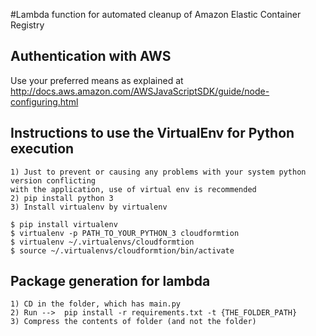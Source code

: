 #Lambda function for automated cleanup of Amazon Elastic Container Registry

## Authentication with AWS
Use your preferred means as explained at http://docs.aws.amazon.com/AWSJavaScriptSDK/guide/node-configuring.html

## Instructions to use the VirtualEnv for Python execution

    1) Just to prevent or causing any problems with your system python version conflicting 
    with the application, use of virtual env is recommended
    2) pip install python 3
    3) Install virtualenv by virtualenv

    $ pip install virtualenv
    $ virtualenv -p PATH_TO_YOUR_PYTHON_3 cloudformtion
    $ virtualenv ~/.virtualenvs/cloudformtion
    $ source ~/.virtualenvs/cloudformtion/bin/activate


## Package generation for lambda

    1) CD in the folder, which has main.py
    2) Run -->  pip install -r requirements.txt -t {THE_FOLDER_PATH}
    3) Compress the contents of folder (and not the folder)



